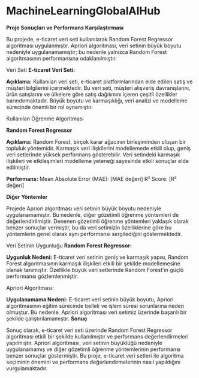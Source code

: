 # MachineLearningGlobalAIHub
**Proje Sonuçları ve Performans Karşılaştırması**

Bu projede, e-ticaret veri seti kullanılarak Random Forest Regressor algoritması uygulanmıştır. Apriori algoritması, veri setinin büyük boyutu nedeniyle uygulanamamıştır; bu nedenle yalnızca Random Forest algoritmasının performansına odaklanılmıştır.

Veri Seti
**E-ticaret Veri Seti:**

**Açıklama:** Kullanılan veri seti, e-ticaret platformlarından elde edilen satış ve müşteri bilgilerini içermektedir. Bu veri seti, müşteri alışveriş davranışlarını, ürün satışlarını ve ülkelere göre satış dağılımını içeren çeşitli özellikler barındırmaktadır. Büyük boyutu ve karmaşıklığı, veri analizi ve modelleme sürecinde önemli bir rol oynamıştır.

Kullanılan Öğrenme Algoritması

**Random Forest Regressor**

**Açıklama:**
Random Forest, birçok karar ağacının birleşiminden oluşan bir topluluk yöntemidir. Karmaşık veri ilişkilerini modellemede etkili olup, geniş veri setlerinde yüksek performans gösterebilir. Veri setindeki karmaşık ilişkileri ve etkileşimleri modelleme yeteneği sayesinde etkili sonuçlar elde edilmiştir.

**Performans:**
Mean Absolute Error (MAE): [MAE değeri]
R² Score: [R² değeri]

**Diğer Yöntemler**

Projede Apriori algoritması veri setinin büyük boyutu nedeniyle uygulanamamıştır. Bu nedenle, diğer gözetimli öğrenme yöntemleri de değerlendirilmiştir. Denenen gözetimli öğrenme yöntemleri yaklaşık olarak benzer sonuçlar vermiştir, bu da veri setimizin özelliklerine göre bu yöntemlerin genel olarak aynı performansı sergilediğini göstermektedir.

Veri Setinin Uygunluğu
**Random Forest Regressor:**

**Uygunluk Nedeni:** E-ticaret veri setinin geniş ve karmaşık yapısı, Random Forest algoritmasının karmaşık ilişkileri etkili bir şekilde modellemesine olanak tanımıştır. Özellikle büyük veri setlerinde Random Forest'ın güçlü performansı gözlemlenmiştir.

Apriori Algoritması:

**Uygulanamama Nedeni:** E-ticaret veri setinin büyük boyutu, Apriori algoritmasının eğitim sürecinde bellek ve işlem süresi sorunlarına neden olmuştur. Bu nedenle, Apriori algoritması veri setimiz üzerinde başarılı bir şekilde çalıştırılamamıştır.
**Sonuç**

Sonuç olarak, e-ticaret veri seti üzerinde Random Forest Regressor algoritması etkili bir şekilde kullanılmıştır ve performans değerlendirmeleri yapılmıştır. Apriori algoritması, veri setinin büyüklüğü nedeniyle uygulanamamış ve diğer gözetimli öğrenme yöntemlerinin performansı benzer sonuçlar göstermiştir. Bu proje, e-ticaret veri setleri ile algoritma seçiminin önemini ve performans değerlendirmelerinin nasıl yapıldığını vurgulamaktadır.
